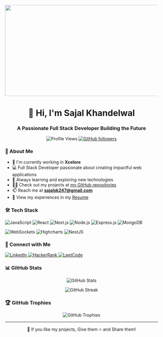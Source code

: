 <div align="center">
 
  
<img align="" alt="Coding" height="300" width="1300" src="https://c4.wallpaperflare.com/wallpaper/435/542/549/javascript-google-node-js-html-microsoft-visual-studio-hd-wallpaper-preview.jpg">
</div>

<h1 align="center">👋 Hi, I'm Sajal Khandelwal</h1>
<h3 align="center">A Passionate Full Stack Developer Building the Future</h3>

<p align="center">
  <img src="https://komarev.com/ghpvc/?username=sajalsk&label=Profile%20views&color=0e75b6&style=flat" alt="Profile Views" />
  <a href="https://github.com/Sajalsk?tab=followers">
    <img src="https://img.shields.io/github/followers/Sajalsk?label=Followers&style=social" alt="GitHub followers" />
  </a>
</p>

### 🚀 About Me

- 🔭 I'm currently working in **Xcelore**
- 💻 Full Stack Developer passionate about creating impactful web applications
- 🌱 Always learning and exploring new technologies
- 👨‍💻 Check out my projects at [my GitHub repositories](https://github.com/Sajalsk?tab=repositories)
- 📫 Reach me at **sajalsk247@gmail.com**
- 📄 View my experiences in my [Resume](https://drive.google.com/file/d/1a_wt8s1CWmsV3__VzWVRNCq-N7Jhy4XQ/view?usp=sharing)

### 🛠️ Tech Stack

<p align="left">
<img src="https://img.shields.io/badge/javascript-%23323330.svg?style=for-the-badge&logo=javascript&logoColor=%23F7DF1E" alt="JavaScript"/>
<img src="https://img.shields.io/badge/react-%2320232a.svg?style=for-the-badge&logo=react&logoColor=%2361DAFB" alt="React"/>
<img src="https://img.shields.io/badge/next.js-%23000000.svg?style=for-the-badge&logo=next.js&logoColor=white" alt="Next.js"/>
<img src="https://img.shields.io/badge/node.js-6DA55F?style=for-the-badge&logo=node.js&logoColor=white" alt="Node.js"/>
<img src="https://img.shields.io/badge/express.js-%23404d59.svg?style=for-the-badge&logo=express&logoColor=%2361DAFB" alt="Express.js"/>
<img src="https://img.shields.io/badge/MongoDB-%234ea94b.svg?style=for-the-badge&logo=mongodb&logoColor=white" alt="MongoDB"/>
</p>

<p align="left">
<img src="https://img.shields.io/badge/WebSockets-0085CA?style=for-the-badge&logo=websocket&logoColor=white" alt="WebSockets"/>
<img src="https://img.shields.io/badge/Highcharts-005f9e?style=for-the-badge&logo=highcharts&logoColor=white" alt="Highcharts"/>
<img src="https://img.shields.io/badge/nestjs-%23E0234E.svg?style=for-the-badge&logo=nestjs&logoColor=white" alt="NestJS"/>


</p>

### 🤝 Connect with Me

<p align="left">
<a href="https://www.linkedin.com/in/sajal-khandelwal-86552220a/" target="_blank">
  <img src="https://img.shields.io/badge/linkedin-%230077B5.svg?style=for-the-badge&logo=linkedin&logoColor=white" alt="LinkedIn"/>
</a>
<a href="https://www.hackerrank.com/sajalsk" target="_blank">
  <img src="https://img.shields.io/badge/-Hackerrank-2EC866?style=for-the-badge&logo=HackerRank&logoColor=white" alt="HackerRank"/>
</a>
<a href="https://www.leetcode.com/sajalsk01" target="_blank">
  <img src="https://img.shields.io/badge/LeetCode-000000?style=for-the-badge&logo=LeetCode&logoColor=#d16c06" alt="LeetCode"/>
</a>
</p>

### 📊 GitHub Stats

<p align="center">
  <img src="https://github-readme-stats.vercel.app/api?username=sajalsk&show_icons=true&theme=radical" alt="GitHub Stats" />
</p>

<p align="center">
  <img src="https://github-readme-streak-stats.herokuapp.com/?user=sajalsk&theme=radical" alt="GitHub Streak" />
</p>

### 🏆 GitHub Trophies

<p align="center">
  <img src="https://github-profile-trophy.vercel.app/?username=sajalsk&theme=radical&no-frame=false&no-bg=true&margin-w=4" alt="GitHub Trophies"/>
</p>

---

<p align="center">💙 If you like my projects, Give them ⭐ and Share them!</p>
